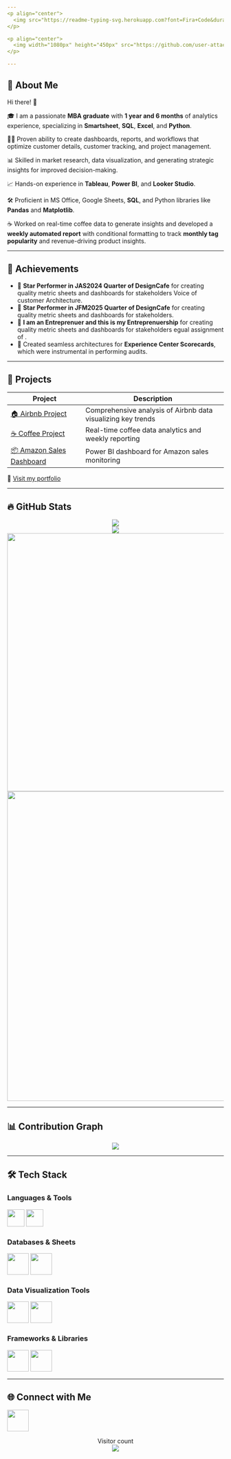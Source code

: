```yaml
---
<p align="center">
  <img src="https://readme-typing-svg.herokuapp.com?font=Fira+Code&duration=3000&pause=1000&color=F75C7E&width=435&lines=Hey!+I'm+Thanuja+%F0%9F%91%8B;Welcome+to+my+GitHub+Profile!;Data+Analytics+%7C+Visualization+%7C+Dashboards"/>
</p>

<p align="center">
  <img width="1080px" height="450px" src="https://github.com/user-attachments/assets/9d2dadce-edfa-40ac-8e8e-e772cffe4cfb"/>
</p>

---
```


## 🚀 About Me

Hi there! 👋

🎓 I am a passionate **MBA graduate** with **1 year and 6 months** of analytics experience, specializing in **Smartsheet**, **SQL**, **Excel**, and **Python**.

👨‍💻 Proven ability to create dashboards, reports, and workflows that optimize customer details, customer tracking, and project management.

📊 Skilled in market research, data visualization, and generating strategic insights for improved decision-making.

📈 Hands-on experience in **Tableau**, **Power BI**, and **Looker Studio**.

🛠️ Proficient in MS Office, Google Sheets, **SQL**, and Python libraries like **Pandas** and **Matplotlib**.

☕ Worked on real-time coffee data to generate insights and developed a **weekly automated report** with conditional formatting to track **monthly tag popularity** and revenue-driving product insights.

---

## 🏅 Achievements

- 🤝 **Star Performer in JAS2024 Quarter of DesignCafe** for creating quality metric sheets and dashboards for stakeholders Voice of customer Architecture.
- 🤝 **Star Performer in JFM2025 Quarter of DesignCafe** for creating quality metric sheets and dashboards for stakeholders.
- 🤝 **I am an Entreprenuer and this is my Entreprenuership** for creating quality metric sheets and dashboards for stakeholders egual assignment of .
- 🥈 Created seamless architectures for **Experience Center Scorecards**, which were instrumental in performing audits.

---

## 📂 Projects

| Project | Description |
|--------|-------------|
| [🏠 Airbnb Project](https://github.com/Thanujak16/Airbnb) | Comprehensive analysis of Airbnb data visualizing key trends |
| [☕ Coffee Project](https://github.com/Thanujak16/Coffee-Project) | Real-time coffee data analytics and weekly reporting |
| [📦 Amazon Sales Dashboard](https://github.com/Thanujak16/Amazon-Sales-Dashboard) | Power BI dashboard for Amazon sales monitoring |

🔗 [Visit my portfolio](https://thanujak16.github.io/Thanuja-K-Data-Analyst-Portfolio/)

---

## 🔥 GitHub Stats

<p align="center">
  <img src="http://github-readme-streak-stats.herokuapp.com?user=Thanujak16&theme=neon-dark&hide_border=true" />
  <br/>
  <img src="https://github-readme-stats.vercel.app/api?username=Thanujak16&show_icons=true&theme=dracula&hide_border=true" />
  <br/>
  <img width="600" src="https://stats.dooboo.io/api/github-stats-advanced?login=Thanujak16" />
  <br/>
  <img width="720" src="https://stats.dooboo.io/api/github-trophies?login=Thanujak16"/>
</p>

---

## 📊 Contribution Graph

<p align="center">
  <img src="https://github-readme-activity-graph.vercel.app/graph?username=Thanujak16&theme=tokyo-night&area=true"/>
</p>

---

## 🛠️ Tech Stack

### Languages & Tools
<p>
  <img height="40" src="https://ziadoua.github.io/m3-Markdown-Badges/badges/Python/python1.svg"/>
  <img height="40" src="https://ziadoua.github.io/m3-Markdown-Badges/badges/MySQL/mysql1.svg"/>
</p>

### Databases & Sheets
<p>
  <img height="50" src="https://github.com/user-attachments/assets/62601dcc-7d5d-4655-9442-c7be9f275d64"/>
  <img height="50" src="https://github.com/user-attachments/assets/d917d3a7-05dd-40a3-89c4-9903cbc9d9a1"/>
</p>

### Data Visualization Tools
<p>
  <img height="50" src="https://github.com/user-attachments/assets/ec0cd8e6-46db-4ea3-9bf9-584aceef14f2"/>
  <img height="50" src="https://github.com/user-attachments/assets/0eaa94f0-f87e-44db-acc9-6c3277d9875c"/>
</p>

### Frameworks & Libraries
<p>
  <img height="50" src="https://img.icons8.com/color/1x/numpy.png"/>
  <img height="50" src="https://img.icons8.com/color/1x/pandas.png"/>
</p>

---

## 🌐 Connect with Me

<p>
  <a href="https://www.linkedin.com/in/thanuja-kedila/"><img height="50" src="https://cdn3.iconfinder.com/data/icons/2018-social-media-logotypes/1000/2018_social_media_popular_app_logo_linkedin-64.png"/></a>
</p>

<p align="center">
  Visitor count<br>
  <img src="https://profile-counter.glitch.me/Thanujak16/count.svg" />
</p>
